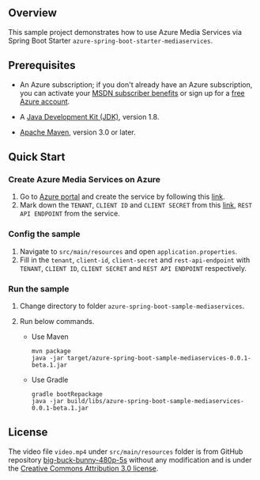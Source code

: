 ## Overview
This sample project demonstrates how to use Azure Media Services via Spring Boot Starter `azure-spring-boot-starter-mediaservices`. 

## Prerequisites

* An Azure subscription; if you don't already have an Azure subscription, you can activate your [MSDN subscriber benefits](https://azure.microsoft.com/en-us/pricing/member-offers/msdn-benefits-details/) or sign up for a [free Azure account](https://azure.microsoft.com/en-us/free/).

* A [Java Development Kit (JDK)](http://www.oracle.com/technetwork/java/javase/downloads/), version 1.8.

* [Apache Maven](http://maven.apache.org/), version 3.0 or later.

## Quick Start

### Create Azure Media Services on Azure

1. Go to [Azure portal](https://portal.azure.com/) and create the service by following this [link](https://docs.microsoft.com/en-us/azure/media-services/media-services-portal-create-account). 
2. Mark down the `TENANT`, `CLIENT ID` and `CLIENT SECRET` from this [link](https://docs.microsoft.com/en-us/azure/media-services/latest/stream-files-dotnet-quickstart#access-the-media-services-api),
 `REST API ENDPOINT` from the service.
                                                                                                                                                                                                                                                                                               
### Config the sample

1. Navigate to `src/main/resources` and open `application.properties`.
2. Fill in the `tenant`, `client-id`, `client-secret` and `rest-api-endpoint` with `TENANT`, `CLIENT ID`, `CLIENT SECRET`
and `REST API ENDPOINT` respectively.

### Run the sample

1. Change directory to folder `azure-spring-boot-sample-mediaservices`.
2. Run below commands. 

   - Use Maven 

     ```
     mvn package
     java -jar target/azure-spring-boot-sample-mediaservices-0.0.1-beta.1.jar
     ```

   - Use Gradle 
   
     ```
     gradle bootRepackage
     java -jar build/libs/azure-spring-boot-sample-mediaservices-0.0.1-beta.1.jar
     ```

## License

The video file `video.mp4` under `src/main/resources` folder is from GitHub repository [big-buck-bunny-480p-5s](https://github.com/bower-media-samples/big-buck-bunny-480p-5s) without any modification and is under the [Creative Commons Attribution 3.0 license](http://creativecommons.org/licenses/by/3.0/).
